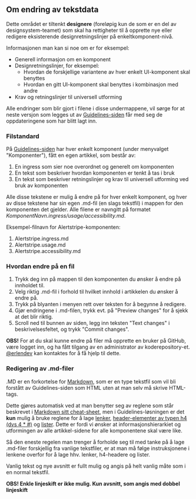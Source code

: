 ## Om endring av tekstdata

Dette området er tiltenkt **designere** (foreløpig kun de som er en del av designsystem-teamet)
som skal ha rettigheter til å opprette nye eller redigere eksisterende designretningslinjer 
på enkeltkomponent-nivå. 

Informasjonen man kan si noe om er for eksempel:
- Generell informasjon om en komponent
- Designretningslinjer, for eksempel:
    - Hvordan de forskjellige variantene av hver enkelt UI-komponent skal benyttes
    - Hvordan en gitt UI-komponent skal benyttes i kombinasjon med andre
- Krav og retningslinjer til universell utforming 

Alle endringer som blir gjort i filene i disse undermappene, vil sørge for at neste versjon som
legges ut av [Guidelines-siden](https://erlendev.github.com/nav-frontend-moduler) får med seg de
oppdateringene som har blitt lagt inn.


### Filstandard

På [Guidelines-siden](https://erlendev.github.com/nav-frontend-moduler) har hver enkelt komponent
(under menyvalget "Komponenter"), fått en egen artikkel, som består av:
1. En ingress som sier noe overordnet og generelt om komponenten
3. En tekst som beskriver hvordan komponenten er tenkt å tas i bruk
4. En tekst som beskriver retningslinjer og krav til universell utforming ved bruk av komponenten

Alle disse tekstene er mulig å endre på for hver enkelt komponent, og hver av disse tekstene
har sin egen .md-fil (en slags tekstfil) i mappen for den komponenten det gjelder. Alle 
filene er navngitt på formatet _KomponentNavn.ingress/usage/accessibility.md_. 

Eksempel-filnavn for Alertstripe-komponenten:
1. Alertstripe.ingress.md
3. Alertstripe.usage.md
4. Alertstripe.accessibility.md


### Hvordan endre på en fil

1. Trykk deg inn på mappen til den komponenten du ønsker å endre på innholdet til.
2. Velg riktig .md-fil i forhold til hvilket innhold i artikkelen du ønsker å endre på.
3. Trykk på blyanten i menyen rett over teksten for å begynne å redigere.
4. Gjør endringene i .md-filen, trykk evt. på "Preview changes" for å sjekk at det blir riktig.
5. Scroll ned til bunnen av siden, legg inn teksten "Text changes" i beskrivelsesfeltet, 
og trykk "Commit changes".

**OBS!** For at du skal kunne endre på filer må opprette en bruker på GitHub, være logget inn, og ha fått tilgang av en administrator
av koderepository-et. [@erlendev](https://github.com/erlendev/) kan kontaktes for å få hjelp til dette.

### Redigering av .md-filer

.MD er en forkortelse for [Markdown](https://github.com/adam-p/markdown-here/wiki/Markdown-Cheatsheet),
som er en type tekstfil som vil bli forstått av Guidelines-siden som HTML uten at man selv må skrive HTML-tags.

Dette gjøres automatisk ved at man benytter seg av reglene som står beskrevet i 
[Markdown sitt cheat-sheet](https://github.com/adam-p/markdown-here/wiki/Markdown-Cheatsheet),
men i Guidelines-løsningen er det **kun** mulig å bruke reglene for å lage 
[lenker](https://github.com/adam-p/markdown-here/wiki/Markdown-Cheatsheet#links), 
[header-elementer av typen h4 (dvs 4 * #)](https://github.com/adam-p/markdown-here/wiki/Markdown-Cheatsheet#headers) 
og [lister](https://github.com/adam-p/markdown-here/wiki/Markdown-Cheatsheet#lists). 
Dette er fordi vi ønsker at informasjonshierarkiet og utformingen av alle artikkel-sidene for alle komponentene skal
være like. 

Så den eneste regelen man trenger å forholde seg til med tanke på å lage .md-filer forskjellig
fra vanlige tekstfiler, er at man må følge 
instruksjonene i lenkene overfor for å lage hhv. lenker, h4-headere og lister.


Vanlig tekst og nye avsnitt er fullt mulig og angis på helt vanlig måte som i en normal tekstfil. 

**OBS! Enkle linjeskift er ikke mulig. Kun avsnitt, som angis med dobbel linjeskift**